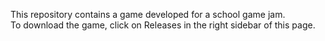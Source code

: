 This repository contains a game developed for a school game jam.
<br>
To download the game, click on Releases in the right sidebar of this page.